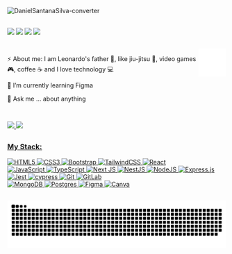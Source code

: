 ![DanielSantanaSilva-converter](https://github.com/user-attachments/assets/4837b838-2c18-4e61-82be-5684c871031d)

<div style="display: inline_block"><br>
  <a href="https://instagram.com/idaniels10" target="_blank"><img src="https://img.shields.io/badge/-Instagram-%23E4405F?style=for-the-badge&logo=instagram&logoColor=white" target="_blank"></a>
  <a href="https://discord.gg/Daniel S#2604" target="_blank"><img src="https://img.shields.io/badge/Discord-7289DA?style=for-the-badge&logo=discord&logoColor=white" target="_blank"></a> 
  <a href = "mailto:daniel.santana.silva@outlook.com"><img src="https://img.shields.io/badge/Microsoft_Outlook-0078D4?style=for-the-badge&logo=microsoft-outlook&logoColor=white"  target="_blank"></a>
  <a href="https://www.linkedin.com/in/daniel-santana-silva/" target="_blank"><img src="https://img.shields.io/badge/-LinkedIn-%230077B5?style=for-the-badge&logo=linkedin&logoColor=white" target="_blank"></a>
</div>

##

<div style="display: flex; justify-content: space-between; align-items: flex-start;">
  <div>
    <p>⚡ About me: I am Leonardo's father 👶, like jiu-jitsu 🥋, video games 🎮, coffee ☕ and I love technology 💻</p>
    <p>🧠 I’m currently learning Figma</p>
    <p>💬 Ask me ... about anything</p>
  </div>
  <div>
    <img width="100px"  src="/cat.svg"/>
  </div>
</div>

##

<div align="left">
  <a href="https://https://github.com/DanielSantanaSilva">
  <img height="180em" src="https://github-readme-stats.vercel.app/api?username=DanielSantanaSilva&show_icons=true&theme=dark&include_all_commits=true&count_private=true"/>
  <img height="180em" src="https://github-readme-stats.vercel.app/api/top-langs/?username=DanielSantanaSilva&layout=compact&langs_count=7&theme=dark"/>
</div>

##

<h3 align="left">My Stack:</h3>

![HTML5](https://img.shields.io/badge/html5-%23E34F26.svg?style=for-the-badge&logo=html5&logoColor=white)
![CSS3](https://img.shields.io/badge/css3-%231572B6.svg?style=for-the-badge&logo=css3&logoColor=white)
![Bootstrap](https://img.shields.io/badge/bootstrap-%238511FA.svg?style=for-the-badge&logo=bootstrap&logoColor=white)
![TailwindCSS](https://img.shields.io/badge/tailwindcss-%2338B2AC.svg?style=for-the-badge&logo=tailwind-css&logoColor=white)
![React](https://img.shields.io/badge/react-%2320232a.svg?style=for-the-badge&logo=react&logoColor=%2361DAFB)
<br/>
![JavaScript](https://img.shields.io/badge/javascript-%23323330.svg?style=for-the-badge&logo=javascript&logoColor=%23F7DF1E)
![TypeScript](https://img.shields.io/badge/typescript-%23007ACC.svg?style=for-the-badge&logo=typescript&logoColor=white)
![Next JS](https://img.shields.io/badge/Next-black?style=for-the-badge&logo=next.js&logoColor=white)
![NestJS](https://img.shields.io/badge/nestjs-%23E0234E.svg?style=for-the-badge&logo=nestjs&logoColor=white)
![NodeJS](https://img.shields.io/badge/node.js-6DA55F?style=for-the-badge&logo=node.js&logoColor=white)
![Express.js](https://img.shields.io/badge/express.js-%23404d59.svg?style=for-the-badge&logo=express&logoColor=%2361DAFB)
<br/>
![Jest](https://img.shields.io/badge/-jest-%23C21325?style=for-the-badge&logo=jest&logoColor=white)
![cypress](https://img.shields.io/badge/-cypress-%23E5E5E5?style=for-the-badge&logo=cypress&logoColor=058a5e)
![Git](https://img.shields.io/badge/git-%23F05033.svg?style=for-the-badge&logo=git&logoColor=white)
![GitLab](https://img.shields.io/badge/gitlab-%23181717.svg?style=for-the-badge&logo=gitlab&logoColor=white)
<br/>
![MongoDB](https://img.shields.io/badge/MongoDB-%234ea94b.svg?style=for-the-badge&logo=mongodb&logoColor=white)
![Postgres](https://img.shields.io/badge/postgres-%23316192.svg?style=for-the-badge&logo=postgresql&logoColor=white)
![Figma](https://img.shields.io/badge/figma-%23F24E1E.svg?style=for-the-badge&logo=figma&logoColor=white)
![Canva](https://img.shields.io/badge/Canva-%2300C4CC.svg?style=for-the-badge&logo=Canva&logoColor=white)
  
##

<picture align="center">
  <source media="(prefers-color-scheme: dark)" srcset="https://raw.githubusercontent.com/DanielSantanaSilva/DanielSantanaSilva/output/github-contribution-grid-snake-dark.svg">
  <source media="(prefers-color-scheme: light)" srcset="https://raw.githubusercontent.com/DanielSantanaSilva/DanielSantanaSilva/output/github-contribution-grid-snake-dark.svg">
  <img align="center" alt="github contribution grid snake animation" src="https://raw.githubusercontent.com/DanielSantanaSilva/DanielSantanaSilva/output/github-contribution-grid-snake.svg">
</picture>
